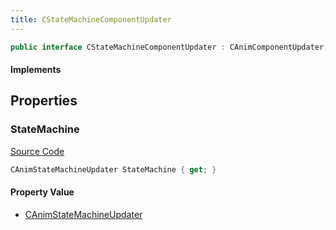 ```yaml
---
title: CStateMachineComponentUpdater
---
```


```csharp
public interface CStateMachineComponentUpdater : CAnimComponentUpdater, ISchemaClass<CAnimComponentUpdater>, ISchemaClass<CStateMachineComponentUpdater>, ISchemaField, ISchemaClass, INativeHandle
```

#### Implements

## Properties

### StateMachine

[Source Code](https://github.com/swiftly-solution/swiftlys2/blob/main/managed/src/SwiftlyS2.Generated/Schemas/Interfaces/CStateMachineComponentUpdater.cs#L17)

```csharp
CAnimStateMachineUpdater StateMachine { get; }
```

#### Property Value

- [CAnimStateMachineUpdater](/docs/api/shared/schemadefinitions/canimstatemachineupdater)

